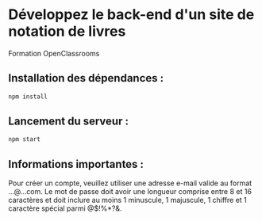 # Développez le back-end d'un site de notation de livres
Formation OpenClassrooms

## Installation des dépendances :
```bash
npm install
```

## Lancement du serveur :
```bash
npm start
```

## Informations importantes :
Pour créer un compte, veuillez utiliser une adresse e-mail valide au format ...@...com.
Le mot de passe doit avoir une longueur comprise entre 8 et 16 caractères et doit inclure au moins 1 minuscule, 1 majuscule, 1 chiffre et 1 caractère spécial parmi @$!%*?&.
